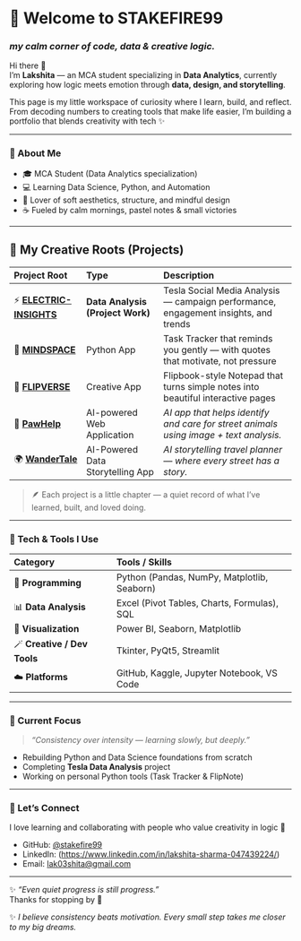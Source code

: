 # 🌸 Welcome to **STAKEFIRE99**
### *my calm corner of code, data & creative logic.*

Hi there 👋  
I’m **Lakshita** — an MCA student specializing in **Data Analytics**, currently exploring how logic meets emotion through **data, design, and storytelling**.  

This page is my little workspace of curiosity where I learn, build, and reflect.  
From decoding numbers to creating tools that make life easier, I’m building a portfolio that blends creativity with tech ✨

---

### 🌷 About Me
- 🎓 MCA Student (Data Analytics specialization)  
- 💻 Learning Data Science, Python, and Automation  
- 🎨 Lover of soft aesthetics, structure, and mindful design  
- ☕ Fueled by calm mornings, pastel notes & small victories  

---

## 📂 My Creative Roots (Projects)

| Project Root | Type | Description |
|:--------------|:------|:-------------|
| ⚡ [**ELECTRIC-INSIGHTS**](./ELECTRIC-INSIGHTS) | **Data Analysis (Project Work)** | Tesla Social Media Analysis — campaign performance, engagement insights, and trends |
| 🌿 [**MINDSPACE**](./MINDSPACE) | Python App| Task Tracker that reminds you gently — with quotes that motivate, not pressure |
| 📔 [**FLIPVERSE**](./FLIPVERSE)| Creative App | Flipbook-style Notepad that turns simple notes into beautiful interactive pages |
| 🐾 [**PawHelp**](./PawHelp)  |AI-powered Web Application| *AI app that helps identify and care for street animals using image + text analysis.* |
| 🌍 [**WanderTale**](./WanderTale) |AI-Powered Data Storytelling App| *AI storytelling travel planner — where every street has a story.* |

> 🪶 Each project is a little chapter — a quiet record of what I’ve learned, built, and loved doing.

---

### 🧠 Tech & Tools I Use

| Category | Tools / Skills |
|:----------|:----------------|
| 🐍 **Programming** | Python (Pandas, NumPy, Matplotlib, Seaborn) |
| 📊 **Data Analysis** | Excel (Pivot Tables, Charts, Formulas), SQL |
| 🧩 **Visualization** | Power BI, Seaborn, Matplotlib |
| 🪄 **Creative / Dev Tools** | Tkinter, PyQt5, Streamlit |
| ☁️ **Platforms** | GitHub, Kaggle, Jupyter Notebook, VS Code |

---

### 🌸 Current Focus
> *“Consistency over intensity — learning slowly, but deeply.”*  
- Rebuilding Python and Data Science foundations from scratch  
- Completing **Tesla Data Analysis** project  
- Working on personal Python tools (Task Tracker & FlipNote)

---

### 🌼 Let’s Connect
I love learning and collaborating with people who value creativity in logic 🌷  
- GitHub: [@stakefire99](https://github.com/stakefire99)  
- LinkedIn: (https://www.linkedin.com/in/lakshita-sharma-047439224/)
- Email: lak03shita@gmail.com 

---

✨ *“Even quiet progress is still progress.”*  
Thanks for stopping by 🌸  

✨ *I believe consistency beats motivation. Every small step takes me closer to my big dreams.*
